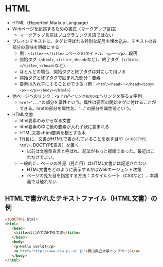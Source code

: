# HTML

- HTML（Hypertext Markup Language）
- Webページを記述するための書式（マークアップ言語）
  - マークアップ言語はプログラミング言語ではない
- プレインテキストに、タグと呼ばれる特別な記号を埋め込み、テキストの各部分の意味を明確にする
  - 例：`<title>〜</title>`…ページのタイトル、`<p>〜</p>`…段落
  - 開始タグ（`<html>`, `<title>`, `<head>`など）、終了タグ（`</html>`, `</title>`, `</head>`など）
  - ほとんどの場合、開始タグと終了タグは対にして用いる
  - 開始タグと終了タグで囲まれた部分：要素
  - 要素は入れ子にすることができる（例：`<html><head>〜</head><body><p>〜</p></body></html>`）
- 他ページへのリンク：`<a href="リンク先のURL">`リンクを張る文字列</a>
  - `href="..."`の部分を属性という。属性は要素の開始タグに付けることができる。hrefの部分を属性名、"..." の部分を属性値という。
- HTML文書
  - html要素のみからなる文書
  - html要素の中に他の要素が入れ子状に含まれる
  - HTML文書=html要素を根とする木
  - 1行目に、文書がHTMLで書かれていることを表す目印（`<!DOCTYPE html>`, DOCTYPE宣言）を置く
    - 以前は文書型宣言と呼ばれ、記法がもっと複雑であった。最近はこれだけでよい。
  - 一般的に、ページの外見（見た目）はHTML文書には記述されない
    - HTML文書をどのように表示するかはWebエージェント次第
    - ページの見た目を指定する方法：スタイルシート（CSSなど）…本講義では触れない

## HTMLで書かれたテキストファイル（HTML文書）の例

``` html
<!DOCTYPE html>
<html>
   <head>
	<title>はじめてのHTML文書</title>
   </head>
   <body>
	<p>Hello world!</p>
	<a href="http://www.oka-pu.ac.jp">岡山県立大学トップページ</a>
   </body>
</html>
```